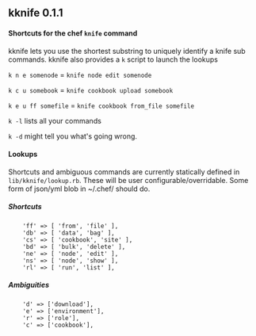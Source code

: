 ## kknife 0.1.1

#### Shortcuts for the chef `knife` command

kknife lets you use the shortest substring to uniquely identify a knife sub commands. 
kknife also provides a `k` script to launch the lookups

`k n e somenode` = `knife node edit somenode`

`k c u somebook` = `knife cookbook upload somebook`

`k e u ff somefile` = `knife cookbook from_file somefile`

`k -l` lists all your commands

`k -d` might tell you what's going wrong.

#### Lookups 

Shortcuts and ambiguous commands are currently statically defined in `lib/kknife/lookup.rb`. These will be user configurable/overridable. Some form of json/yml blob in ~/.chef/ should do. 

##### Shortcuts
```
    'ff' => [ 'from', 'file' ],
    'db' => [ 'data', 'bag' ],
    'cs' => [ 'cookbook', 'site' ],
    'bd' => [ 'bulk', 'delete' ],
    'ne' => [ 'node', 'edit' ],
    'ns' => [ 'node', 'show' ],
    'rl' => [ 'run', 'list' ],
```
##### Ambiguities
```
    'd' => ['download'],
    'e' => ['environment'],
    'r' => ['role'],
    'c' => ['cookbook'],
```